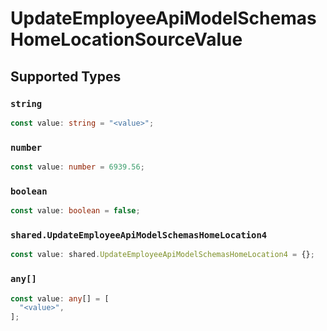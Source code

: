 # UpdateEmployeeApiModelSchemasHomeLocationSourceValue


## Supported Types

### `string`

```typescript
const value: string = "<value>";
```

### `number`

```typescript
const value: number = 6939.56;
```

### `boolean`

```typescript
const value: boolean = false;
```

### `shared.UpdateEmployeeApiModelSchemasHomeLocation4`

```typescript
const value: shared.UpdateEmployeeApiModelSchemasHomeLocation4 = {};
```

### `any[]`

```typescript
const value: any[] = [
  "<value>",
];
```

